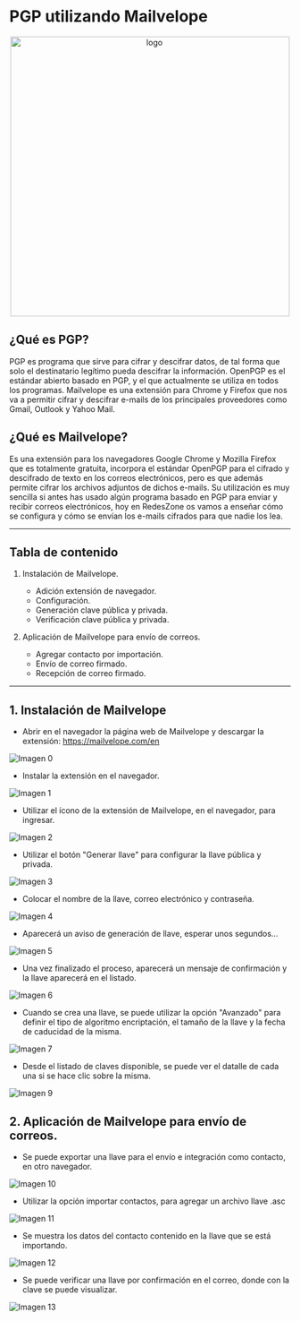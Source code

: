 # PGP utilizando Mailvelope
<p align="center">
    <img src="./img/logo_pgp.png" alt="logo" width="500"/>
</p>

## ¿Qué es PGP?
PGP es programa que sirve para cifrar y descifrar datos, de tal forma que solo el destinatario legítimo pueda descifrar la información. OpenPGP es el estándar abierto basado en PGP, y el que actualmente se utiliza en todos los programas. Mailvelope es una extensión para Chrome y Firefox que nos va a permitir cifrar y descifrar e-mails de los principales proveedores como Gmail, Outlook y Yahoo Mail.

## ¿Qué es Mailvelope?
Es una extensión para los navegadores Google Chrome y Mozilla Firefox que es totalmente gratuita, incorpora el estándar OpenPGP para el cifrado y descifrado de texto en los correos electrónicos, pero es que además permite cifrar los archivos adjuntos de dichos e-mails. Su utilización es muy sencilla si antes has usado algún programa basado en PGP para enviar y recibir correos electrónicos, hoy en RedesZone os vamos a enseñar cómo se configura y cómo se envían los e-mails cifrados para que nadie los lea.

---

## Tabla de contenido
1. Instalación de Mailvelope.
    - Adición extensión de navegador.
    - Configuración.
    - Generación clave pública y privada.
    - Verificación clave pública y privada.
	
2. Aplicación de Mailvelope para envío de correos.
    - Agregar contacto por importación.
    - Envío de correo firmado.
    - Recepción de correo firmado.
---

## 1. Instalación de Mailvelope

- Abrir en el navegador la página web de Mailvelope y descargar la extensión:
https://mailvelope.com/en

![Imagen 0](./img/0.png)

- Instalar la extensión en el navegador.

![Imagen 1](./img/1.png)

- Utilizar el ícono de la extensión de Mailvelope, en el navegador, para ingresar.

![Imagen 2](./img/2.png)

- Utilizar el botón "Generar llave" para configurar la llave pública y privada.

![Imagen 3](./img/3.png)

- Colocar el nombre de la llave, correo electrónico y contraseña.

![Imagen 4](./img/4.png)

- Aparecerá un aviso de generación de llave, esperar unos segundos...

![Imagen 5](./img/5.png)

- Una vez finalizado el proceso, aparecerá un mensaje de confirmación y la llave aparecerá en el listado.

![Imagen 6](./img/6.png)

- Cuando se crea una llave, se puede utilizar la opción "Avanzado" para definir el tipo de algoritmo encriptación, el tamaño de la llave y la fecha de caducidad de la misma.

![Imagen 7](./img/7.png)

- Desde el listado de claves disponible, se puede ver el datalle de cada una si se hace clic sobre la misma.

![Imagen 9](./img/9.png)

## 2. Aplicación de Mailvelope para envío de correos.

- Se puede exportar una llave para el envío e integración como contacto, en otro navegador.

![Imagen 10](./img/10.png)

- Utilizar la opción importar contactos, para agregar un archivo llave .asc

![Imagen 11](./img/11.png)

- Se muestra los datos del contacto contenido en la llave que se está importando.

![Imagen 12](./img/12.png)

- Se puede verificar una llave por confirmación en el correo, donde con la clave se puede visualizar.

![Imagen 13](./img/13.png)